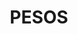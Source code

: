 ---
layout: layouts/base-substeps.njk
title: PESOS
excerpt: "Guides related to using the syndication model called PESOS - Publish Elsewhere, Syndicate (to your) Own Site"
categories: browse
tags: [guide,sharing-your-content]
primary_tag: sharing-your-content
secondary_tag: pesos
---